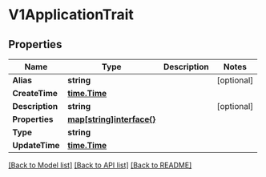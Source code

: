 # V1ApplicationTrait

## Properties

Name | Type | Description | Notes
------------ | ------------- | ------------- | -------------
**Alias** | **string** |  | [optional] 
**CreateTime** | [**time.Time**](time.Time.md) |  | 
**Description** | **string** |  | [optional] 
**Properties** | [**map[string]interface{}**](.md) |  | 
**Type** | **string** |  | 
**UpdateTime** | [**time.Time**](time.Time.md) |  | 

[[Back to Model list]](../README.md#documentation-for-models) [[Back to API list]](../README.md#documentation-for-api-endpoints) [[Back to README]](../README.md)


